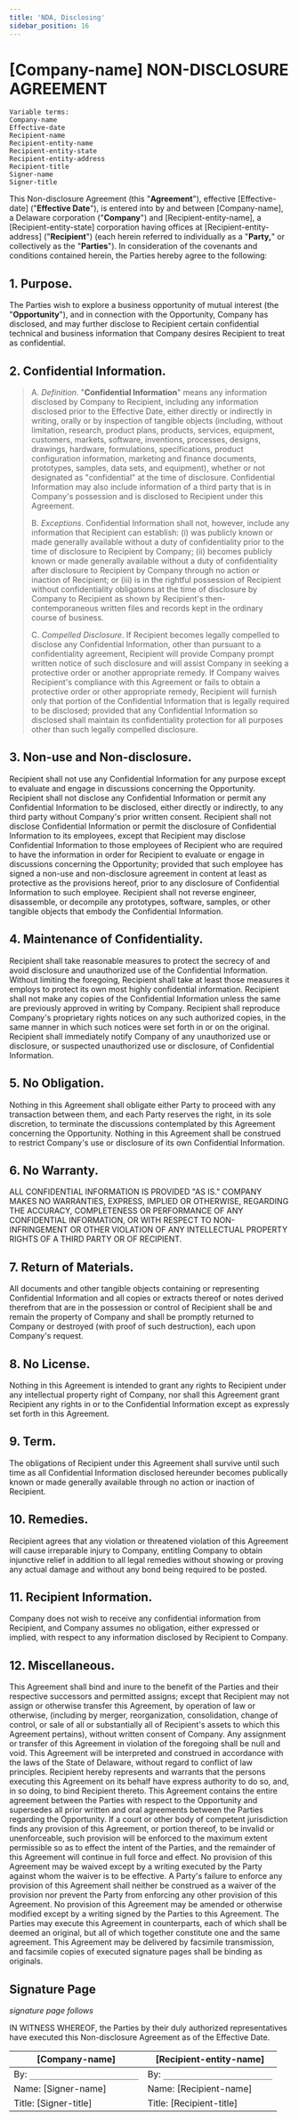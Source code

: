```yaml
---
title: 'NDA, Disclosing'
sidebar_position: 16
---
```


# [Company-name] NON-DISCLOSURE AGREEMENT

```
Variable terms:
Company-name
Effective-date
Recipient-name
Recipient-entity-name
Recipient-entity-state
Recipient-entity-address
Recipient-title
Signer-name
Signer-title
```

This Non-disclosure Agreement (this "**Agreement**"), effective [Effective-date] ("**Effective Date**"), is entered into by and between [Company-name], a Delaware corporation ("**Company**") and [Recipient-entity-name], a [Recipient-entity-state] corporation having offices at [Recipient-entity-address] ("**Recipient**") (each herein referred to individually as a "**Party,**" or collectively as the "**Parties**"). In consideration of the covenants and conditions contained herein, the Parties hereby agree to the following:

## 1. Purpose.

The Parties wish to explore a business opportunity of mutual interest (the "**Opportunity**"), and in connection with the Opportunity, Company has disclosed, and may further disclose to Recipient certain confidential technical and business information that Company desires Recipient to treat as confidential.

## 2. Confidential Information.

> A. _Definition_. "**Confidential Information**" means any information disclosed by Company to Recipient, including any information disclosed prior to the Effective Date, either directly or indirectly in writing, orally or by inspection of tangible objects (including, without limitation, research, product plans, products, services, equipment, customers, markets, software, inventions, processes, designs, drawings, hardware, formulations, specifications, product configuration information, marketing and finance documents, prototypes, samples, data sets, and equipment), whether or not designated as "confidential" at the time of disclosure. Confidential Information may also include information of a third party that is in Company's possession and is disclosed to Recipient under this Agreement.
>
> B. _Exceptions_. Confidential Information shall not, however, include any information that Recipient can establish: (i) was publicly known or made generally available without a duty of confidentiality prior to the time of disclosure to Recipient by Company; (ii) becomes publicly known or made generally available without a duty of confidentiality after disclosure to Recipient by Company through no action or inaction of Recipient; or (iii) is in the rightful possession of Recipient without confidentiality obligations at the time of disclosure by Company to Recipient as shown by Recipient's then-contemporaneous written files and records kept in the ordinary course of business.
>
> C. _Compelled Disclosure_. If Recipient becomes legally compelled to disclose any Confidential Information, other than pursuant to a confidentiality agreement, Recipient will provide Company prompt written notice of such disclosure and will assist Company in seeking a protective order or another appropriate remedy. If Company waives Recipient's compliance with this Agreement or fails to obtain a protective order or other appropriate remedy, Recipient will furnish only that portion of the Confidential Information that is legally required to be disclosed; provided that any Confidential Information so disclosed shall maintain its confidentiality protection for all purposes other than such legally compelled disclosure.

## 3. Non-use and Non-disclosure.

Recipient shall not use any Confidential Information for any purpose except to evaluate and engage in discussions concerning the Opportunity. Recipient shall not disclose any Confidential Information or permit any Confidential Information to be disclosed, either directly or indirectly, to any third party without Company's prior written consent. Recipient shall not disclose Confidential Information or permit the disclosure of Confidential Information to its employees, except that Recipient may disclose Confidential Information to those employees of Recipient who are required to have the information in order for Recipient to evaluate or engage in discussions concerning the Opportunity; provided that such employee has signed a non-use and non-disclosure agreement in content at least as protective as the provisions hereof, prior to any disclosure of Confidential Information to such employee. Recipient shall not reverse engineer, disassemble, or decompile any prototypes, software, samples, or other tangible objects that embody the Confidential Information.

## 4. Maintenance of Confidentiality.

Recipient shall take reasonable measures to protect the secrecy of and avoid disclosure and unauthorized use of the Confidential Information. Without limiting the foregoing, Recipient shall take at least those measures it employs to protect its own most highly confidential information. Recipient shall not make any copies of the Confidential Information unless the same are previously approved in writing by Company. Recipient shall reproduce Company's proprietary rights notices on any such authorized copies, in the same manner in which such notices were set forth in or on the original. Recipient shall immediately notify Company of any unauthorized use or disclosure, or suspected unauthorized use or disclosure, of Confidential Information.

## 5. No Obligation.

Nothing in this Agreement shall obligate either Party to proceed with any transaction between them, and each Party reserves the right, in its sole discretion, to terminate the discussions contemplated by this Agreement concerning the Opportunity. Nothing in this Agreement shall be construed to restrict Company's use or disclosure of its own Confidential Information.

## 6. No Warranty.

ALL CONFIDENTIAL INFORMATION IS PROVIDED "AS IS." COMPANY MAKES NO WARRANTIES, EXPRESS, IMPLIED OR OTHERWISE, REGARDING THE ACCURACY, COMPLETENESS OR PERFORMANCE OF ANY CONFIDENTIAL INFORMATION, OR WITH RESPECT TO NON-INFRINGEMENT OR OTHER VIOLATION OF ANY INTELLECTUAL PROPERTY RIGHTS OF A THIRD PARTY OR OF RECIPIENT.

## 7. Return of Materials.

All documents and other tangible objects containing or representing Confidential Information and all copies or extracts thereof or notes derived therefrom that are in the possession or control of Recipient shall be and remain the property of Company and shall be promptly returned to Company or destroyed (with proof of such destruction), each upon Company's request.

## 8. No License.

Nothing in this Agreement is intended to grant any rights to Recipient under any intellectual property right of Company, nor shall this Agreement grant Recipient any rights in or to the Confidential Information except as expressly set forth in this Agreement.

## 9. Term.

The obligations of Recipient under this Agreement shall survive until such time as all Confidential Information disclosed hereunder becomes publically known or made generally available through no action or inaction of Recipient.

## 10. Remedies.

Recipient agrees that any violation or threatened violation of this Agreement will cause irreparable injury to Company, entitling Company to obtain injunctive relief in addition to all legal remedies without showing or proving any actual damage and without any bond being required to be posted.

## 11. Recipient Information.

Company does not wish to receive any confidential information from Recipient, and Company assumes no obligation, either expressed or implied, with respect to any information disclosed by Recipient to Company.

## 12. Miscellaneous.

This Agreement shall bind and inure to the benefit of the Parties and their respective successors and permitted assigns; except that Recipient may not assign or otherwise transfer this Agreement, by operation of law or otherwise, (including by merger, reorganization, consolidation, change of control, or sale of all or substantially all of Recipient's assets to which this Agreement pertains), without written consent of Company. Any assignment or transfer of this Agreement in violation of the foregoing shall be null and void. This Agreement will be interpreted and construed in accordance with the laws of the State of Delaware, without regard to conflict of law principles. Recipient hereby represents and warrants that the persons executing this Agreement on its behalf have express authority to do so, and, in so doing, to bind Recipient thereto. This Agreement contains the entire agreement between the Parties with respect to the Opportunity and supersedes all prior written and oral agreements between the Parties regarding the Opportunity. If a court or other body of competent jurisdiction finds any provision of this Agreement, or portion thereof, to be invalid or unenforceable, such provision will be enforced to the maximum extent permissible so as to effect the intent of the Parties, and the remainder of this Agreement will continue in full force and effect. No provision of this Agreement may be waived except by a writing executed by the Party against whom the waiver is to be effective. A Party's failure to enforce any provision of this Agreement shall neither be construed as a waiver of the provision nor prevent the Party from enforcing any other provision of this Agreement. No provision of this Agreement may be amended or otherwise modified except by a writing signed by the Parties to this Agreement. The Parties may execute this Agreement in counterparts, each of which shall be deemed an original, but all of which together constitute one and the same agreement. This Agreement may be delivered by facsimile transmission, and facsimile copies of executed signature pages shall be binding as originals.

## Signature Page

_signature page follows_

IN WITNESS WHEREOF, the Parties by their duly authorized representatives have executed this Non-disclosure Agreement as of the Effective Date.

| **[Company-name]**             | **[Recipient-entity-name]**    |
| ------------------------------ | ------------------------------ |
| By: `________________________` | By: `________________________` |
| Name: [Signer-name]            | Name: [Recipient-name]         |
| Title: [Signer-title]          | Title: [Recipient-title]       |
